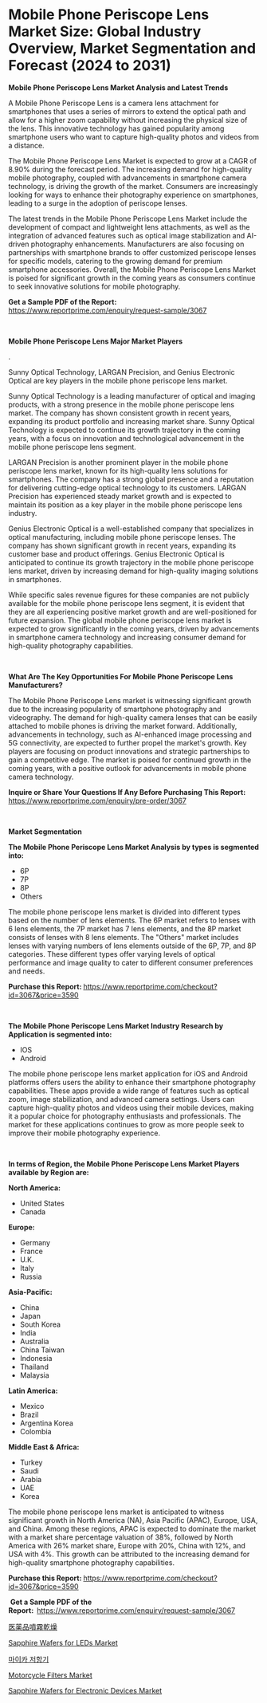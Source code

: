 <p><h1>Mobile Phone Periscope Lens Market Size: Global Industry Overview, Market Segmentation and Forecast (2024 to 2031)</h1></p><p><strong>Mobile Phone Periscope Lens Market Analysis and Latest Trends</strong></p>
<p><p>A Mobile Phone Periscope Lens is a camera lens attachment for smartphones that uses a series of mirrors to extend the optical path and allow for a higher zoom capability without increasing the physical size of the lens. This innovative technology has gained popularity among smartphone users who want to capture high-quality photos and videos from a distance.</p><p>The Mobile Phone Periscope Lens Market is expected to grow at a CAGR of 8.90% during the forecast period. The increasing demand for high-quality mobile photography, coupled with advancements in smartphone camera technology, is driving the growth of the market. Consumers are increasingly looking for ways to enhance their photography experience on smartphones, leading to a surge in the adoption of periscope lenses.</p><p>The latest trends in the Mobile Phone Periscope Lens Market include the development of compact and lightweight lens attachments, as well as the integration of advanced features such as optical image stabilization and AI-driven photography enhancements. Manufacturers are also focusing on partnerships with smartphone brands to offer customized periscope lenses for specific models, catering to the growing demand for premium smartphone accessories. Overall, the Mobile Phone Periscope Lens Market is poised for significant growth in the coming years as consumers continue to seek innovative solutions for mobile photography.</p></p>
<p><strong>Get a Sample PDF of the Report:&nbsp;</strong> <a href="https://www.reportprime.com/enquiry/request-sample/3067">https://www.reportprime.com/enquiry/request-sample/3067</a></p>
<p>&nbsp;</p>
<p><strong>Mobile Phone Periscope Lens Major Market Players</strong></p>
<p><p>.</p><p>Sunny Optical Technology, LARGAN Precision, and Genius Electronic Optical are key players in the mobile phone periscope lens market. </p><p>Sunny Optical Technology is a leading manufacturer of optical and imaging products, with a strong presence in the mobile phone periscope lens market. The company has shown consistent growth in recent years, expanding its product portfolio and increasing market share. Sunny Optical Technology is expected to continue its growth trajectory in the coming years, with a focus on innovation and technological advancement in the mobile phone periscope lens segment.</p><p>LARGAN Precision is another prominent player in the mobile phone periscope lens market, known for its high-quality lens solutions for smartphones. The company has a strong global presence and a reputation for delivering cutting-edge optical technology to its customers. LARGAN Precision has experienced steady market growth and is expected to maintain its position as a key player in the mobile phone periscope lens industry.</p><p>Genius Electronic Optical is a well-established company that specializes in optical manufacturing, including mobile phone periscope lenses. The company has shown significant growth in recent years, expanding its customer base and product offerings. Genius Electronic Optical is anticipated to continue its growth trajectory in the mobile phone periscope lens market, driven by increasing demand for high-quality imaging solutions in smartphones.</p><p>While specific sales revenue figures for these companies are not publicly available for the mobile phone periscope lens segment, it is evident that they are all experiencing positive market growth and are well-positioned for future expansion. The global mobile phone periscope lens market is expected to grow significantly in the coming years, driven by advancements in smartphone camera technology and increasing consumer demand for high-quality photography capabilities.</p></p>
<p>&nbsp;</p>
<p><strong>What Are The Key Opportunities For Mobile Phone Periscope Lens Manufacturers?</strong></p>
<p><p>The Mobile Phone Periscope Lens market is witnessing significant growth due to the increasing popularity of smartphone photography and videography. The demand for high-quality camera lenses that can be easily attached to mobile phones is driving the market forward. Additionally, advancements in technology, such as AI-enhanced image processing and 5G connectivity, are expected to further propel the market's growth. Key players are focusing on product innovations and strategic partnerships to gain a competitive edge. The market is poised for continued growth in the coming years, with a positive outlook for advancements in mobile phone camera technology.</p></p>
<p><strong>Inquire or Share Your Questions If Any Before Purchasing This Report:</strong> <a href="https://www.reportprime.com/enquiry/pre-order/3067">https://www.reportprime.com/enquiry/pre-order/3067</a></p>
<p>&nbsp;</p>
<p><strong>Market Segmentation</strong></p>
<p><strong>The Mobile Phone Periscope Lens Market Analysis by types is segmented into:</strong></p>
<p><ul><li>6P</li><li>7P</li><li>8P</li><li>Others</li></ul></p>
<p><p>The mobile phone periscope lens market is divided into different types based on the number of lens elements. The 6P market refers to lenses with 6 lens elements, the 7P market has 7 lens elements, and the 8P market consists of lenses with 8 lens elements. The "Others" market includes lenses with varying numbers of lens elements outside of the 6P, 7P, and 8P categories. These different types offer varying levels of optical performance and image quality to cater to different consumer preferences and needs.</p></p>
<p><strong>Purchase this Report:&nbsp;</strong><a href="https://www.reportprime.com/checkout?id=3067&price=3590">https://www.reportprime.com/checkout?id=3067&price=3590</a></p>
<p>&nbsp;</p>
<p><strong>The Mobile Phone Periscope Lens Market Industry Research by Application is segmented into:</strong></p>
<p><ul><li>IOS</li><li>Android</li></ul></p>
<p><p>The mobile phone periscope lens market application for iOS and Android platforms offers users the ability to enhance their smartphone photography capabilities. These apps provide a wide range of features such as optical zoom, image stabilization, and advanced camera settings. Users can capture high-quality photos and videos using their mobile devices, making it a popular choice for photography enthusiasts and professionals. The market for these applications continues to grow as more people seek to improve their mobile photography experience.</p></p>
<p>&nbsp;</p>
<p><strong>In terms of Region, the Mobile Phone Periscope Lens Market Players available by Region are:</strong></p>
<p>
    <p> <strong> North America: </strong>
        <ul>
            <li>United States</li>
            <li>Canada</li>
        </ul>
        </p> 
    <p> <strong> Europe: </strong>
        <ul>
            <li>Germany</li>
            <li>France</li>
            <li>U.K.</li>
            <li>Italy</li>
            <li>Russia</li>
        </ul>
        </p> 
    <p> <strong> Asia-Pacific: </strong>
        <ul>
            <li>China</li>
            <li>Japan</li>
            <li>South Korea</li>
            <li>India</li>
            <li>Australia</li>
            <li>China Taiwan</li>
            <li>Indonesia</li>
            <li>Thailand</li>
            <li>Malaysia</li>
        </ul>
        </p> 
    <p> <strong> Latin America: </strong>
        <ul>
            <li>Mexico</li>
            <li>Brazil</li>
            <li>Argentina Korea</li>
            <li>Colombia</li>
        </ul>
        </p> 
    <p> <strong> Middle East & Africa: </strong>
        <ul>
            <li>Turkey</li>
            <li>Saudi</li>
            <li>Arabia</li>
            <li>UAE</li>
            <li>Korea</li>
        </ul>
    </p>
    </p>
<p><p>The mobile phone periscope lens market is anticipated to witness significant growth in North America (NA), Asia Pacific (APAC), Europe, USA, and China. Among these regions, APAC is expected to dominate the market with a market share percentage valuation of 38%, followed by North America with 26% market share, Europe with 20%, China with 12%, and USA with 4%. This growth can be attributed to the increasing demand for high-quality smartphone photography capabilities.</p></p>
<p><strong>Purchase this Report: </strong><a href="https://www.reportprime.com/checkout?id=3067&price=3590">https://www.reportprime.com/checkout?id=3067&price=3590</a></p>
<p>&nbsp;<strong>Get a Sample PDF of the Report:&nbsp;&nbsp;</strong><a href="https://www.reportprime.com/enquiry/request-sample/3067">https://www.reportprime.com/enquiry/request-sample/3067</a></p>
<p><strong></strong></p>
<p><p><a href="https://github.com/hilmi-2a/Market-Research-Report-List-1/blob/main/530874612978.md">医薬品噴霧乾燥</a></p><p><a href="https://github.com/yoshih12/Market-Research-Report-List-2/blob/main/sapphire-wafers-for-leds-market.md">Sapphire Wafers for LEDs Market</a></p><p><a href="https://github.com/BrettWeberrt8767765/Market-Research-Report-List-1/blob/main/729917811976.md">마이카 저항기</a></p><p><a href="https://issuu.com/reportprime-2/docs/motorcycle-filters-market-size-2030.pptx">Motorcycle Filters Market</a></p><p><a href="https://github.com/jerrycopelandthomaswsqd8q/Market-Research-Report-List-2/blob/main/sapphire-wafers-for-electronic-devices-market.md">Sapphire Wafers for Electronic Devices Market</a></p></p>